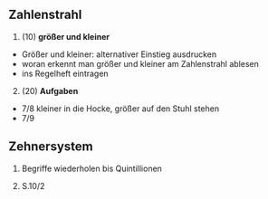 Zahlenstrahl
------------

1. (10) **größer und kleiner**
  - Größer und kleiner: alternativer Einstieg ausdrucken
  - woran erkennt man größer und kleiner am Zahlenstrahl ablesen
  - ins Regelheft eintragen

2. (20) **Aufgaben**
  - 7/8 kleiner in die Hocke, größer auf den Stuhl stehen
  - 7/9

Zehnersystem
------------

1. Begriffe wiederholen bis Quintillionen

2. S.10/2
